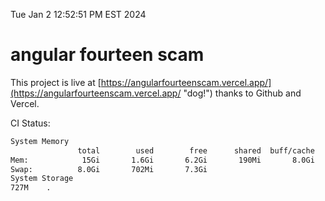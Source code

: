 Tue Jan  2 12:52:51 PM EST 2024

# angular fourteen scam


This project is live at [https://angularfourteenscam.vercel.app/](https://angularfourteenscam.vercel.app/ "dog!") thanks to Github and Vercel.

CI Status: 

```bash
System Memory
               total        used        free      shared  buff/cache   available
Mem:            15Gi       1.6Gi       6.2Gi       190Mi       8.0Gi        13Gi
Swap:          8.0Gi       702Mi       7.3Gi
System Storage
727M	.
```
```bash
